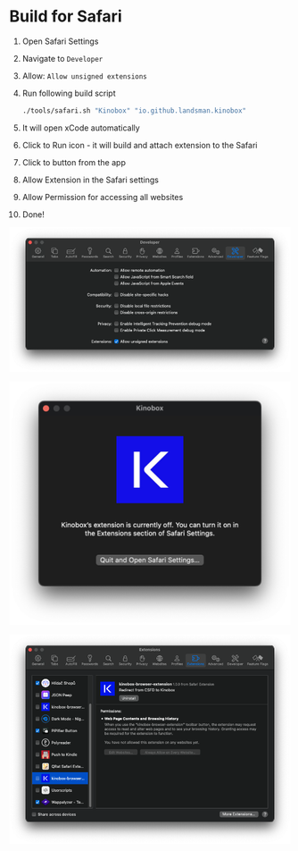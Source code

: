 # Build for Safari

1. Open Safari Settings
2. Navigate to `Developer`
3. Allow: `Allow unsigned extensions`
4. Run following build script
    
    ```bash
    ./tools/safari.sh "Kinobox" "io.github.landsman.kinobox"
    ```

5. It will open xCode automatically
6. Click to Run icon - it will build and attach extension to the Safari
7. Click to button from the app
8. Allow Extension in the Safari settings
9. Allow Permission for accessing all websites
10. Done!

![developer.png](developer.png)

![message.png](message.png)

![extension.png](extension.png)

